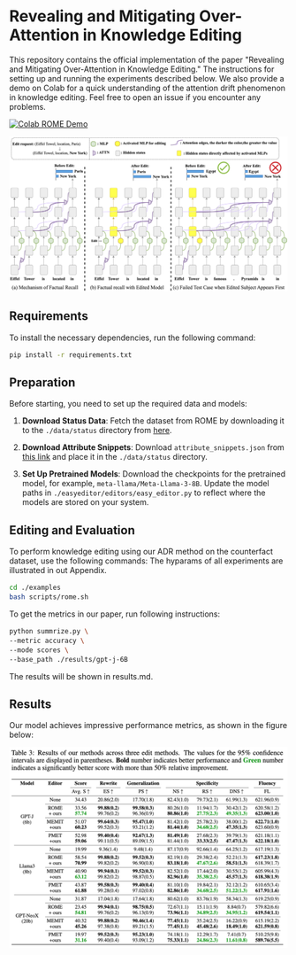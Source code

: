 # Revealing and Mitigating Over-Attention in Knowledge Editing

This repository contains the official implementation of the paper "Revealing and Mitigating Over-Attention in Knowledge Editing." 
The instructions for setting up and running the experiments described below. We also provide a demo on Colab for a quick understanding of the attention drift phenomenon in knowledge editing. Feel free to open an issue if you encounter any problems.  

[![Colab ROME Demo](https://colab.research.google.com/assets/colab-badge.svg)](https://colab.research.google.com/drive/1WjqxidJwC-HCgqrl70k_g61lQ-HPAycZ?usp=sharing)

![Introduction](./figs/intro.png)

## Requirements

To install the necessary dependencies, run the following command:

```bash
pip install -r requirements.txt
```

## Preparation

Before starting, you need to set up the required data and models:

1. **Download Status Data**: Fetch the dataset from ROME by downloading it to the `./data/status` directory from [here](https://rome.baulab.info/data/stats).

2. **Download Attribute Snippets**: Download `attribute_snippets.json` from [this link](https://rome.baulab.info/data/dsets/attribute_snippets.json) and place it in the `./data/status` directory.

3. **Set Up Pretrained Models**: Download the checkpoints for the pretrained model, for example, `meta-llama/Meta-Llama-3-8B`. Update the model paths in `./easyeditor/editors/easy_editor.py` to reflect where the models are stored on your system.

## Editing and Evaluation

To perform knowledge editing using our ADR method on the counterfact dataset, use the following commands:
The hyparams of all experiments are illustrated in out Appendix.

```bash
cd ./examples
bash scripts/rome.sh 
```

To get the metrics in our paper, run following instructions:
```bash
python summrize.py \
--metric accuracy \
--mode scores \
--base_path ./results/gpt-j-6B
```
The results will be shown in results.md.

## Results

Our model achieves impressive performance metrics, as shown in the figure below:

![Results](./figs/results.png)
